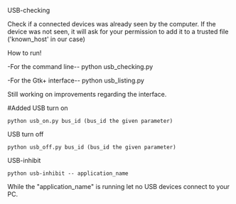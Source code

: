 USB-checking

Check if a connected devices was already seen by the computer.
If the device was not seen, it will ask for your permission to add it
to a trusted file ('known_host' in our case)

How to run!

-For the command line--
python usb_checking.py

-For the Gtk+ interface--
python usb_listing.py

Still working on improvements regarding the interface.

#Added
USB turn on

```python usb_on.py bus_id (bus_id the given parameter)```

USB turn off

```python usb_off.py bus_id (bus_id the given parameter)```

USB-inhibit

```python usb-inhibit -- application_name```

While the "application_name" is running let no USB devices
connect to your PC.
